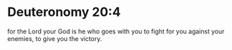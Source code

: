 # Deuteronomy 20:4

for the Lord your God is he who goes with you to fight for you against your enemies, to give you the victory.
